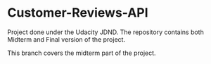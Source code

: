# Customer-Reviews-API
Project done under the Udacity JDND. The repository contains both Midterm and Final version of the project.

This branch covers the midterm part of the project. 

